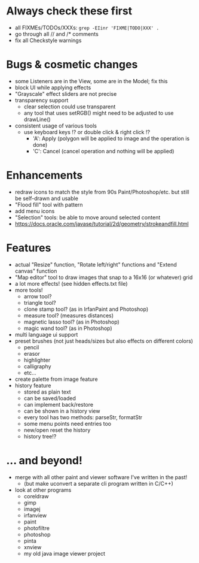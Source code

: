 # Always check these first
* all FIXMEs/TODOs/XXXs: `grep -EIinr 'FIXME|TODO|XXX' .`
* go through all // and /* comments
* fix all Checkstyle warnings

# Bugs & cosmetic changes
* some Listeners are in the View, some are in the Model; fix this
* block UI while applying effects
* "Grayscale" effect sliders are not precise
* transparency support
    * clear selection could use transparent
    * any tool that uses setRGB() might need to be adjusted to use drawLine()
* consistent usage of various tools
    * use keyboard keys !? or double click & right click !?
        * 'A': Apply (polygon will be applied to image and the operation is done)
        * 'C': Cancel (cancel operation and nothing will be applied)

# Enhancements
* redraw icons to match the style from 90s Paint/Photoshop/etc. but still be self-drawn and usable
* "Flood fill" tool with pattern
* add menu icons
* "Selection" tools: be able to move around selected content
* https://docs.oracle.com/javase/tutorial/2d/geometry/strokeandfill.html

# Features
* actual "Resize" function, "Rotate left/right" functions and "Extend canvas" function
* "Map editor" tool to draw images that snap to a 16x16 (or whatever) grid
* a lot more effects! (see hidden effects.txt file)
* more tools!
    * arrow tool?
    * triangle tool?
    * clone stamp tool? (as in IrfanPaint and Photoshop)
    * measure tool? (measures distances)
    * magnetic lasso tool? (as in Photoshop)
    * magic wand tool? (as in Photoshop)
* multi language ui support
* preset brushes (not just heads/sizes but also effects on different colors)
    * pencil
    * erasor
    * highlighter
    * calligraphy
    * etc...
* create palette from image feature
* history feature
    * stored as plain text
    * can be saved/loaded
    * can implement back/restore
    * can be shown in a history view
    * every tool has two methods: parseStr, formatStr
    * some menu points need entries too
    * new/open reset the history
    * history tree!?

# ... and beyond!
* merge with all other paint and viewer software I've written in the past!
    * (but make uconvert a separate cli program written in C/C++)
* look at other programs
    * coreldraw
    * gimp
    * imagej
    * irfanview
    * paint
    * photofiltre
    * photoshop
    * pinta
    * xnview
    * my old java image viewer project
